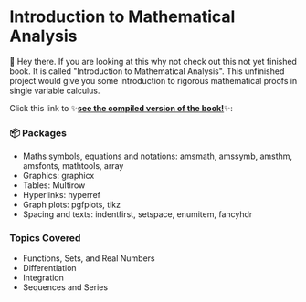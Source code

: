 <h1>Introduction to Mathematical Analysis
</h1>

👋 Hey there. If you are looking at this why not check out this not yet finished book. It is called "Introduction to Mathematical Analysis".
This unfinished project would give you some introduction to rigorous mathematical proofs in single variable calculus.

Click this link to ✨[**see the compiled version of the book!**](https://www.overleaf.com/read/fzwbxyspfggs#25fb10)✨:

### 📦 Packages

* Maths symbols, equations and notations: amsmath, amssymb, amsthm, amsfonts, mathtools, array
* Graphics: graphicx
* Tables: Multirow
* Hyperlinks: hyperref
* Graph plots: pgfplots, tikz
* Spacing and texts: indentfirst, setspace, enumitem, fancyhdr

### Topics Covered

* Functions, Sets, and Real Numbers
* Differentiation
* Integration
* Sequences and Series
